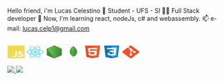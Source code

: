 Hello friend, i'm Lucas Celestino 👋
Student - UFS - SI
    👨‍💻 Full Stack developer
    🌱 Now, I'm learning react, nodeJs, c# and webassembly.
    📫 e-mail: lucas.celp1@gmail.com

<div style="display: inline_block"><br> <img align="center" alt="Lucas-Js" height="30" width="40" src="https://raw.githubusercontent.com/devicons/devicon/master/icons/javascript/javascript-plain.svg"> <img align="center" alt="Lucas-React" height="30" width="40" src="https://raw.githubusercontent.com/devicons/devicon/master/icons/react/react-original.svg"> <img align="center" alt="Lucas-Nodejs" height="30" width="40" src="https://raw.githubusercontent.com/devicons/devicon/master/icons/nodejs/nodejs-original.svg"> <img align="center" alt="Lucas-Mongodb" height="30" width="40" src="https://raw.githubusercontent.com/devicons/devicon/master/icons/mongodb/mongodb-original.svg"> <img align="center" alt="Lucas-HTML5" height="30" width="40" src="https://raw.githubusercontent.com/devicons/devicon/master/icons/html5/html5-original.svg"> <img align="center" alt="Lucas-CSS3" height="30" width="40" src="https://raw.githubusercontent.com/devicons/devicon/master/icons/css3/css3-original.svg"> <img align="center" alt="Lucas-Git" height="30" width="40" src="https://raw.githubusercontent.com/devicons/devicon/master/icons/git/git-original.svg"> </div><div> <br> <a href="https://github.com/LucasCelestinoSE"> <img height="180em" src="https://github-readme-stats.vercel.app/api?username=LucasCelestinoSE&show_icons=true&theme=white&include_all_commits=true&count_private=true"/> <img height="180em" src="https://github-readme-stats.vercel.app/api/top-langs/?username=LucasCelestinoSE&layout=compact&langs_count=7&theme=white"/> </div>
